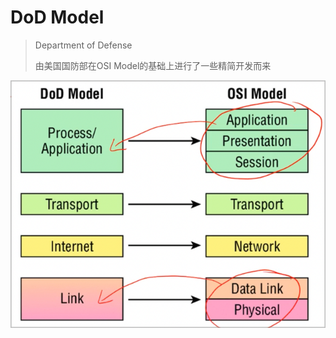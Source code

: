# DoD Model

> Department of Defense
>
> 由美国国防部在OSI Model的基础上进行了一些精简开发而来

![](../assets/CleanShot%202023-05-12%20at%2012.15.16.png)